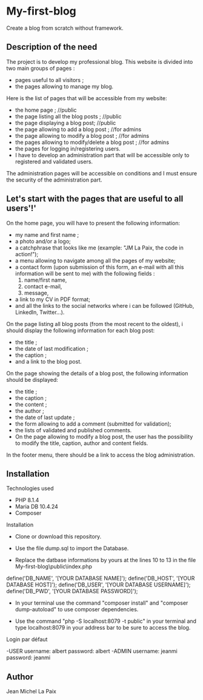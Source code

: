 
# My-first-blog

Create a blog from scratch without framework.

## Description of the need

The project is to develop my professional blog.
This website is divided into two main groups of pages :

- pages useful to all visitors ;
- the pages allowing to manage my blog.

Here is the list of pages that will be accessible from my website:

- the home page ; //public
- the page listing all the blog posts ; //public
- the page displaying a blog post; //public
- the page allowing to add a blog post ; //for admins
- the page allowing to modify a blog post ; //for admins
- the pages allowing to modify/delete a blog post ; //for admins
- the pages for logging in/registering users.
- I have to develop an administration part that will be accessible
only to registered and validated users.

The administration pages will be accessible on conditions and
I must ensure the security of the administration part.

## Let's start with the pages that are useful to all users'!'

On the home page, you will have to present the following information:

- my name and first name ;
- a photo and/or a logo;
- a catchphrase that looks like me (example: "JM La Paix, the code in action!");
- a menu allowing to navigate among all the pages of my website;
- a contact form (upon submission of this form,
an e-mail with all this information will be sent to me)
with the following fields :
  1. name/first name,
  2. contact e-mail,
  3. message,
- a link to my CV in PDF format;
- and all the links to the social networks where i can be followed
(GitHub, LinkedIn, Twitter...).

On the page listing all blog posts (from the most recent to the oldest),
i should display the following information for each blog post:

- the title ;
- the date of last modification ;
- the caption ;
- and a link to the blog post.

On the page showing the details of a blog post, the following information should be displayed:

- the title ;
- the caption ;
- the content ;
- the author ;
- the date of last update ;
- the form allowing to add a comment (submitted for validation);
- the lists of validated and published comments.
- On the page allowing to modify a blog post,
the user has the possibility to modify the title, caption, author
and content fields.

In the footer menu, there should be a link to access the blog administration.

## Installation

Technologies used

- PHP 8.1.4
- Maria DB 10.4.24
- Composer

Installation

- Clone or download this repository.

- Use the file dump.sql to import the Database.

- Replace the datbase informations by yours
  at the lines 10 to 13 in the file My-first-blog\public\index.php

 define('DB_NAME', '[YOUR DATABASE NAME]');
 define('DB_HOST', '[YOUR DATABASE HOST]');
 define('DB_USER', '[YOUR DATABASE USERNAME]');
 define('DB_PWD', '[YOUR DATABASE PASSWORD]');

- In  your terminal use the command "composer install"
  and "composer dump-autoload" to use composer dependencies.

- Use the command "php -S localhost:8079 -t public" in your terminal
  and type localhost:8079 in your address bar to be sure to access the blog.

Login par défaut

 -USER
 username: albert
 password: albert
 -ADMIN
 username: jeanmi
 password: jeanmi

## Author

Jean Michel La Paix

